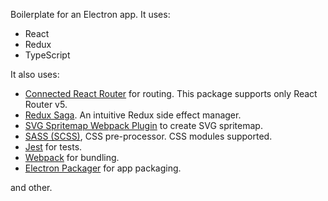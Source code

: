 Boilerplate for an Electron app. It uses:
* React
* Redux
* TypeScript

It also uses:
* [Connected React Router](https://www.npmjs.com/package/connected-react-router) for routing. This package supports only React Router v5.
* [Redux Saga](https://www.npmjs.com/package/redux-saga). An intuitive Redux side effect manager.
* [SVG Spritemap Webpack Plugin](https://www.npmjs.com/package/svg-spritemap-webpack-plugin) to create SVG spritemap.
* [SASS (SCSS)](https://www.npmjs.com/package/sass), CSS pre-processor. CSS modules supported.
* [Jest](https://www.npmjs.com/package/jest) for tests.
* [Webpack](https://www.npmjs.com/package/webpack) for bundling.
* [Electron Packager](https://www.npmjs.com/package/electron-packager) for app packaging.

and other.
